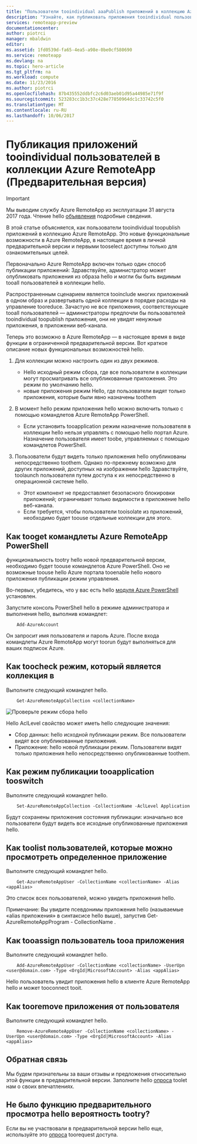 ```yaml
---
title: "Пользователи tooindividual aaaPublish приложений в коллекцию Azure RemoteApp (Предварительная версия) | Документы Microsoft"
description: "Узнайте, как публиковать приложения tooindividual пользователей, а не в зависимости от группы в Azure RemoteApp."
services: remoteapp-preview
documentationcenter: 
author: piotrci
manager: mbaldwin
editor: 
ms.assetid: 1fd0539d-fa65-4ea5-a98e-0be0cf580690
ms.service: remoteapp
ms.devlang: na
ms.topic: hero-article
ms.tgt_pltfrm: na
ms.workload: compute
ms.date: 11/23/2016
ms.author: piotrci
ms.openlocfilehash: 87b435552ddbfc2c6d03aeb01d95a44985e71f9f
ms.sourcegitcommit: 523283cc1b3c37c428e77850964dc1c33742c5f0
ms.translationtype: MT
ms.contentlocale: ru-RU
ms.lasthandoff: 10/06/2017
---
```

# <a name="publish-applications-tooindividual-users-in-an-azure-remoteapp-collection-preview"></a>Публикация приложений tooindividual пользователей в коллекции Azure RemoteApp (Предварительная версия)
> [!IMPORTANT]
> Мы выводим службу Azure RemoteApp из эксплуатации 31 августа 2017 года. Чтение hello [объявления](https://go.microsoft.com/fwlink/?linkid=821148) подробные сведения.
> 
> 

В этой статье объясняется, как пользователи tooindividual toopublish приложений в коллекцию Azure RemoteApp. Это новые функциональные возможности в Azure RemoteApp, в настоящее время в личной предварительной версии и первыми tooselect доступны только для ознакомительных целей.

Первоначально Azure RemoteApp включен только один способ публикации приложений: Здравствуйте, администратор может опубликовать приложения из образа hello и могли бы быть видимым tooall пользователей в коллекции hello.

Распространенным сценарием является tooinclude многих приложений в одном образ и развертывать одной коллекции в порядке расходы на управление tooreduce. Зачастую не все приложения, соответствующие tooall пользователей — администраторы предпочли бы пользователей tooindividual toopublish приложения, они не увидят ненужные приложения, в приложении веб-канала.

Теперь это возможно в Azure RemoteApp — в настоящее время в виде функции в ограниченной предварительной версии. Вот краткое описание новых функциональных возможностей hello.

1. Для коллекции можно настроить один из двух режимов.
   
   * Hello исходный режим сбора, где все пользователи в коллекции могут просматривать все опубликованные приложения. Это режим по умолчанию hello.
   * новые приложения режим Hello, где пользователи видят только приложения, которые были явно назначены toothem
2. В момент hello режим приложения hello можно включить только с помощью командлетов Azure RemoteApp PowerShell.
   
   * Если установить tooapplication режим назначение пользователя в коллекции hello нельзя управлять с помощью hello портал Azure. Назначение пользователя имеет toobe, управляемых с помощью командлетов PowerShell.
3. Пользователи будут видеть только приложения hello опубликованы непосредственно toothem. Однако по-прежнему возможно для других приложений, доступных на изображении hello Здравствуйте, toolaunch пользователя путем доступа к их непосредственно в операционной системе hello.
   
   * Этот компонент не предоставляет безопасного блокировки приложений; ограничивает только видимости в приложение hello веб-канала.
   * Если требуется, чтобы пользователи tooisolate из приложений, необходимо будет toouse отдельные коллекции для этого.

## <a name="how-tooget-azure-remoteapp-powershell-cmdlets"></a>Как tooget командлеты Azure RemoteApp PowerShell
функциональность tootry hello новой предварительной версии, необходимо будет toouse командлетов Azure PowerShell. Оно не возможные toouse hello Azure портала tooenable hello нового приложения публикации режим управления.

Во-первых, убедитесь, что у вас есть hello [модуля Azure PowerShell](/powershell/azure/overview) установлен.

Запустите консоль PowerShell hello в режиме администратора и выполнения hello, выполнив командлет:

        Add-AzureAccount

Он запросит имя пользователя и пароль Azure. После входа командлеты Azure RemoteApp могут toorun будут выполняться для ваших подписок Azure.

## <a name="how-toocheck-which-mode-a-collection-is-in"></a>Как toocheck режим, который является коллекция в
Выполните следующий командлет hello.

        Get-AzureRemoteAppCollection <collectionName>

![Проверьте режим сбора hello](./media/remoteapp-perapp/araacllelvel.png)

Hello AclLevel свойство может иметь hello следующие значения:

* Сбор данных: hello исходной публикации режим. Все пользователи видят все опубликованные приложения.
* Приложение: hello новой публикации режим. Пользователи видят только приложения hello непосредственно опубликованные toothem.

## <a name="how-tooswitch-tooapplication-publishing-mode"></a>Как режим публикации tooapplication tooswitch
Выполните следующий командлет hello.

        Set-AzureRemoteAppCollection -CollectionName -AclLevel Application

Будут сохранены приложения состояния публикации: изначально все пользователи будут видеть все исходные опубликованные приложения hello.

## <a name="how-toolist-users-who-can-see-a-specific-application"></a>Как toolist пользователей, которые можно просмотреть определенное приложение
Выполните следующий командлет hello.

        Get-AzureRemoteAppUser -CollectionName <collectionName> -Alias <appAlias>

Это список всех пользователей, можно увидеть приложения hello.

Примечание: Вы увидите псевдонимы приложения hello (называемые «alias приложения» в синтаксисе hello выше), запустив Get-AzureRemoteAppProgram - CollectionName <collectionName>.

## <a name="how-tooassign-an-application-tooa-user"></a>Как tooassign пользователь tooa приложения
Выполните следующий командлет hello.

        Add-AzureRemoteAppUser -CollectionName <collectionName> -UserUpn <user@domain.com> -Type <OrgId|MicrosoftAccount> -Alias <appAlias>

Hello пользователь увидит приложения hello в клиенте Azure RemoteApp hello и может tooconnect tooit.

## <a name="how-tooremove-an-application-from-a-user"></a>Как tooremove приложения от пользователя
Выполните следующий командлет hello.

        Remove-AzureRemoteAppUser -CollectionName <collectionName> -UserUpn <user@domain.com> -Type <OrgId|MicrosoftAccount> -Alias <appAlias>

## <a name="providing-feedback"></a>Обратная связь
Мы будем признательны за ваши отзывы и предложения относительно этой функции в предварительной версии. Заполните hello [опроса](http://www.instant.ly/s/FDdrb) toolet нам о своих впечатлениях.

## <a name="havent-had-a-chance-tootry-hello-preview-feature"></a>Не было функцию предварительного просмотра hello вероятность tootry?
Если вы не участвовали в предварительной версии hello еще, используйте это [опроса](http://www.instant.ly/s/AY83p) toorequest доступа.

